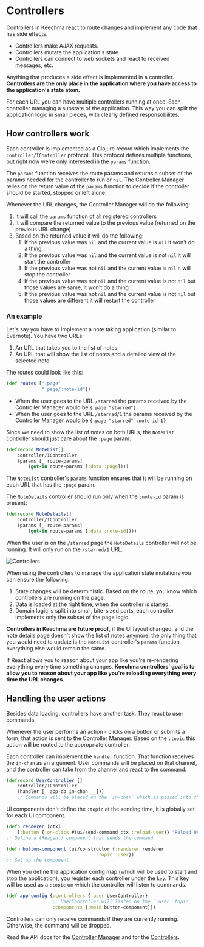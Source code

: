 # Controllers

Controllers in Keechma react to route changes and implement any code that has side effects.

- Controllers make AJAX requests.
- Controllers mutate the application's state
- Controllers can connect to web sockets and react to received messages, etc.

Anything that produces a side effect is implemented in a controller. **Controllers are the only place in the application where you have access to the application's state atom.**

For each URL you can have multiple controllers running at once. Each controller managing a substate of the application. This way you can split the application logic in small pieces, with clearly defined responsobilites.

## How controllers work

Each controller is implemented as a Clojure record which implements the `controller/IController` protocol. This protocol defines multiple functions, but right now we're only interested in the `params` function.

The `params` function receives the route params and returns a subset of the params needed for the controller to run or `nil`. The Controller Manager relies on the return value of the `params` function to decide if the controller should be started, stopped or left alone.

Whenever the URL changes, the Controller Manager will do the following:

1. It will call the `params` function of all registered controllers
2. It will compare the returned value to the previous value (returned on the previous URL change)
3. Based on the returned value it will do the following:
    1. If the previous value was `nil` and the current value is `nil` it won't do a thing
    2. If the previous value was `nil` and the current value is not `nil` it will start the controller
    3. If the previous value was not `nil` and the current value is `nil` it will stop the controller
    4. If the previous value was not `nil` and the current value is not `nil` but those values are same, it won't do a thing
    5. If the previous value was not `nil` and the current value is not `nil` but those values are different it will restart the controller

### An example

Let's say you have to implement a note taking application (similar to Evernote). You have two URLs:

1. An URL that takes you to the list of notes
2. An URL that will show the list of notes and a detailed view of the selected note.

The routes could look like this:

```clojure
(def routes [":page"
             ":page/:note-id"])
```

- When the user goes to the URL `/starred` the params received by the Controller Manager would be `{:page "starred"}`
- When the user goes to the URL `/starred/1` the params received by the Controller Manager would be `{:page "starred" :note-id 1}`

Since we need to show the list of notes on both URLs, the `NoteList` controller should just care about the `:page` param:

```clojure
(defrecord NoteList[]
    controller/IController
    (params [_ route-params]
        (get-in route-params [:data :page])))
```

The `NoteList` controller's `params` function ensures that it will be running on each URL that has the `:page` param.

The `NoteDetails` controller should run only when the `:note-id` param is present:

```clojure
(defrecord NoteDetails[]
    controller/IController
    (params [_ route-params]
        (get-in route-params [:data :note-id])))
```

When the user is on the `/starred` page the `NoteDetails` controller will not be running. It will only run on the `/starred/1` URL.

<div class="diagram"><img src="/controller_manager.svg" alt="Controllers" title="Controllers"></div>

When using the controllers to manage the application state mutations you can ensure the following:

1. State changes will be deterministic. Based on the route, you know which controllers are running on the page.
2. Data is loaded at the right time, when the controller is started.
3. Domain logic is split into small, bite-sized parts, each controller implements only the subset of the page logic.

**Controllers in Keechma are future proof**, if the UI layout changed, and the note details page doesn't show the list of notes anymore, the only thing that you would need to update is the `NoteList` controller's `params` function, everything else would remain the same.

If React allows you to reason about your app like you're re-rendering everything every time something changes, **Keechma controllers' goal is to allow you to reason about your app like you're reloading everything every time the URL changes**.

## Handling the user actions

Besides data loading, controllers have another task. They react to user commands.

Whenever the user performs an action - clicks on a button or submits a form, that action is sent to the Controller Manager. Based on the `:topic` this action will be routed to the appropriate controller.

Each controller can implement the `handler` function. That function receives the `in-chan` as an argument. User commands will be placed on that channel, and the controller can take from the channel and react to the command.

```clojure
(defrecord UserController []
    controller/IController
    (handler [_ app-db in-chan __]))
    ;; Commands will be placed on the `in-chan` which is passed into the handler function
```

UI components don't define the `:topic` at the sending time, it is globally set for each UI component.

```clojure
(defn renderer [ctx]
    [:button {:on-click #(ui/send-command ctx :reload-user)} "Reload User"])
;; Define a (Reagent) component that sends the command

(defn button-component (ui/constructor {:renderer renderer
                                 :topic :user})
;; Set up the component
```

When you define the application config map (which will be used to start and stop the application), you register each controller under the `key`. This key will be used as a `:topic` on which the controller will listen to commands.

```clojure
(def app-config {:controllers {:user UserController}
                 ;; UserController will listen on the `:user` topic
                 :components {:main button-component}})
```

Controllers can only receive commands if they are currently running. Otherwise, the command will be dropped.

Read the API docs for the [Controller Manager](api/keechma.controller-manager.html) and for the [Controllers](api/keechma.controller.html).

